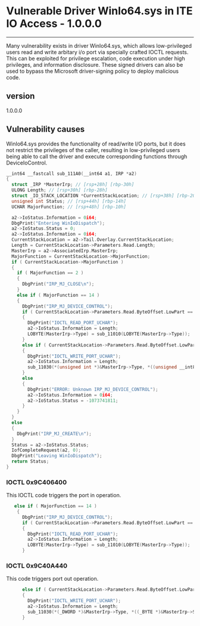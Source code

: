 # Vulnerable Driver WinIo64.sys in ITE IO Access - 1.0.0.0

---

Many vulnerability exists in driver WinIo64.sys, which allows low-privileged users read and write arbitary i/o port via specially crafted IOCTL requests. This can be exploited for privilege escalation, code execution under high privileges, and information disclosure. These signed drivers can also be used to bypass the Microsoft driver-signing policy to deploy malicious code.  



## version

1.0.0.0

## Vulnerability causes

WinIo64.sys provides the functionality of read/write I/O ports, but it does not restrict the privileges of the caller, resulting in low-privileged users being able to call the driver and execute corresponding functions through DeviceIoControl.

~~~c
__int64 __fastcall sub_111A0(__int64 a1, IRP *a2)
{
  struct _IRP *MasterIrp; // [rsp+28h] [rbp-30h]
  ULONG Length; // [rsp+30h] [rbp-28h]
  struct _IO_STACK_LOCATION *CurrentStackLocation; // [rsp+38h] [rbp-20h]
  unsigned int Status; // [rsp+44h] [rbp-14h]
  UCHAR MajorFunction; // [rsp+48h] [rbp-10h]

  a2->IoStatus.Information = 0i64;
  DbgPrint("Entering WinIoDispatch");
  a2->IoStatus.Status = 0;
  a2->IoStatus.Information = 0i64;
  CurrentStackLocation = a2->Tail.Overlay.CurrentStackLocation;
  Length = CurrentStackLocation->Parameters.Read.Length;
  MasterIrp = a2->AssociatedIrp.MasterIrp;
  MajorFunction = CurrentStackLocation->MajorFunction;
  if ( CurrentStackLocation->MajorFunction )
  {
    if ( MajorFunction == 2 )
    {
      DbgPrint("IRP_MJ_CLOSE\n");
    }
    else if ( MajorFunction == 14 )
    {
      DbgPrint("IRP_MJ_DEVICE_CONTROL");
      if ( CurrentStackLocation->Parameters.Read.ByteOffset.LowPart == -1673501696 )
      {
        DbgPrint("IOCTL_READ_PORT_UCHAR");
        a2->IoStatus.Information = Length;
        LOBYTE(MasterIrp->Type) = sub_11010(LOBYTE(MasterIrp->Type));
      }
      else if ( CurrentStackLocation->Parameters.Read.ByteOffset.LowPart == -1673485248 )
      {
        DbgPrint("IOCTL_WRITE_PORT_UCHAR");
        a2->IoStatus.Information = Length;
        sub_11030(*(unsigned int *)&MasterIrp->Type, *((unsigned __int8 *)&MasterIrp->Size + 2));
      }
      else
      {
        DbgPrint("ERROR: Unknown IRP_MJ_DEVICE_CONTROL");
        a2->IoStatus.Information = 0i64;
        a2->IoStatus.Status = -1073741811;
      }
    }
  }
  else
  {
    DbgPrint("IRP_MJ_CREATE\n");
  }
  Status = a2->IoStatus.Status;
  IofCompleteRequest(a2, 0);
  DbgPrint("Leaving WinIoDispatch");
  return Status;
}
~~~

### IOCTL  0x9C406400

This IOCTL code triggers the port in operation.

~~~c
   else if ( MajorFunction == 14 )
    {
      DbgPrint("IRP_MJ_DEVICE_CONTROL");
      if ( CurrentStackLocation->Parameters.Read.ByteOffset.LowPart == 0x9C406400 )
      {
        DbgPrint("IOCTL_READ_PORT_UCHAR");
        a2->IoStatus.Information = Length;
        LOBYTE(MasterIrp->Type) = sub_11010(LOBYTE(MasterIrp->Type));
      }
~~~

### IOCTL 0x9C40A440

This code triggers port out operation. 

```c
      else if ( CurrentStackLocation->Parameters.Read.ByteOffset.LowPart == 0x9C40A440 )
      {
        DbgPrint("IOCTL_WRITE_PORT_UCHAR");
        a2->IoStatus.Information = Length;
        sub_11030(*(_DWORD *)&MasterIrp->Type, *((_BYTE *)&MasterIrp->Size + 2));
      }
```

